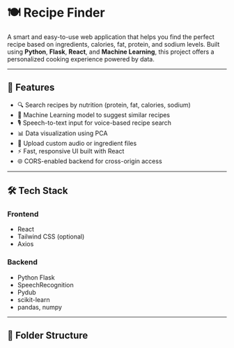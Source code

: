 # 🍽️ Recipe Finder

A smart and easy-to-use web application that helps you find the perfect recipe based on ingredients, calories, fat, protein, and sodium levels. Built using **Python**, **Flask**, **React**, and **Machine Learning**, this project offers a personalized cooking experience powered by data.

---

## 🚀 Features

- 🔍 Search recipes by nutrition (protein, fat, calories, sodium)
- 🧠 Machine Learning model to suggest similar recipes
- 🎙️ Speech-to-text input for voice-based recipe search
- 📊 Data visualization using PCA
- 📁 Upload custom audio or ingredient files
- ⚡ Fast, responsive UI built with React
- 🌐 CORS-enabled backend for cross-origin access

---

## 🛠️ Tech Stack

### Frontend
- React
- Tailwind CSS (optional)
- Axios

### Backend
- Python Flask
- SpeechRecognition
- Pydub
- scikit-learn
- pandas, numpy

---

## 📂 Folder Structure

